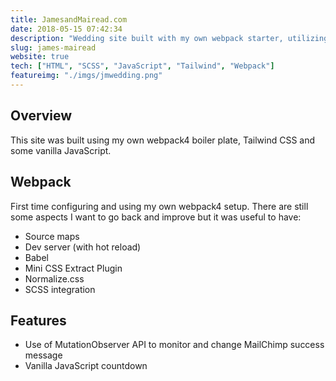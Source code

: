 ```yaml
---
title: JamesandMairead.com
date: 2018-05-15 07:42:34
description: "Wedding site built with my own webpack starter, utilizing Tailwind CSS library"
slug: james-mairead
website: true
tech: ["HTML", "SCSS", "JavaScript", "Tailwind", "Webpack"]
featureimg: "./imgs/jmwedding.png"
---
```


## Overview

This site was built using my own webpack4 boiler plate, Tailwind CSS and some vanilla JavaScript.

## Webpack

First time configuring and using my own webpack4 setup. There are still some aspects I want to go back and improve but it was useful to have:

* Source maps
* Dev server (with hot reload)
* Babel
* Mini CSS Extract Plugin
* Normalize.css
* SCSS integration

## Features

* Use of MutationObserver API to monitor and change MailChimp success message
* Vanilla JavaScript countdown